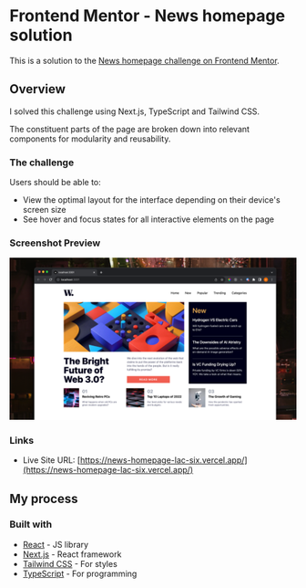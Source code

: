 # Frontend Mentor - News homepage solution

This is a solution to the [News homepage challenge on Frontend Mentor](https://www.frontendmentor.io/challenges/news-homepage-H6SWTa1MFl).

## Overview

I solved this challenge using Next.js, TypeScript and Tailwind CSS.

The constituent parts of the page are broken down into relevant components for modularity and reusability.

### The challenge

Users should be able to:

- View the optimal layout for the interface depending on their device's screen size
- See hover and focus states for all interactive elements on the page

### Screenshot Preview

![](screenshot.png)

### Links

- Live Site URL: [https://news-homepage-lac-six.vercel.app/](https://news-homepage-lac-six.vercel.app/)

## My process

### Built with

- [React](https://reactjs.org/) - JS library
- [Next.js](https://nextjs.org/) - React framework
- [Tailwind CSS](https://tailwindcss.com/) - For styles
- [TypeScript](https://www.typescriptlang.org/) - For programming
